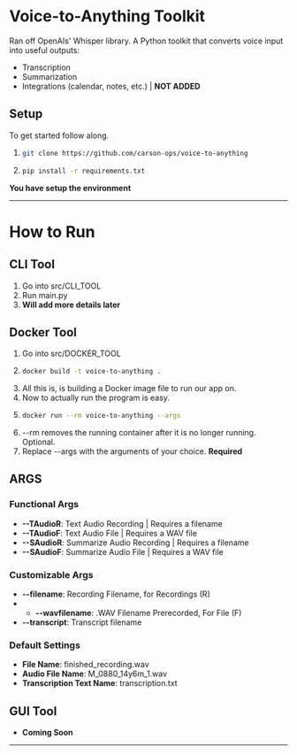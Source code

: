 # Voice-to-Anything Toolkit

Ran off OpenAIs' Whisper library. A Python toolkit that converts voice input into useful outputs:
- Transcription
- Summarization
- Integrations (calendar, notes, etc.) | **NOT ADDED**

## Setup
To get started follow along.

1. ```bash
   git clone https://github.com/carson-ops/voice-to-anything
   ```
2. ```bash
   pip install -r requirements.txt
   ```
**You have setup the environment**

---
# How to Run
## CLI Tool
1. Go into src/CLI_TOOL
2. Run main.py
3. **Will add more details later**

## Docker Tool
1. Go into src/DOCKER_TOOL
2. ```bash
   docker build -t voice-to-anything .
   ```
3. All this is, is building a Docker image file to run our app on.
4. Now to actually run the program is easy.
5. ```bash
   docker run --rm voice-to-anything --args
   ```
6. --rm removes the running container after it is no longer running. Optional.
7. Replace --args with the arguments of your choice. **Required**
## ARGS
### Functional Args
- **--TAudioR**: Text Audio Recording | Requires a filename
- **--TAudioF**: Text Audio File | Requires a WAV file
- **--SAudioR**: Summarize Audio Recording | Requires a filename
- **--SAudioF**: Summarize Audio File | Requires a WAV file

### Customizable Args
- **--filename**: Recording Filename, for Recordings (R)
- - **--wavfilename**: .WAV Filename Prerecorded, For File (F)
- **--transcript**: Transcript filename

### Default Settings
 - **File Name**: finished_recording.wav
 - **Audio File Name**: M_0880_14y6m_1.wav
 - **Transcription Text Name**: transcription.txt

## GUI Tool
- **Coming Soon**
---
